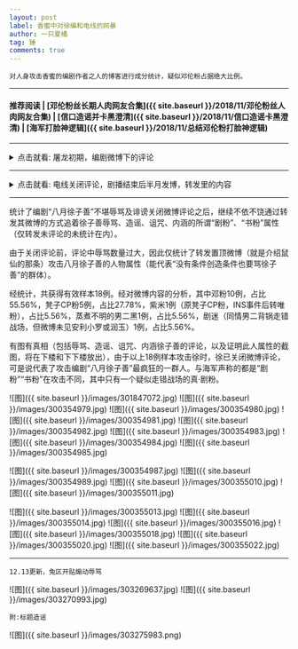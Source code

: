 ```yaml
---
layout: post
label: 香蜜中对徐编和电线的网暴
author: 一只夏橘
tag: 锤
comments: true
---
```


    对人身攻击香蜜的编剧作者之人的博客进行成分统计，疑似邓伦粉占据绝大比例。

---

#### 推荐阅读 | [邓伦粉丝长期人肉网友合集]({{ site.baseurl }}/2018/11/邓伦粉丝人肉网友合集) | [信口造谣并卡黑澄清]({{ site.baseurl }}/2018/11/信口造谣卡黑澄清) | [海军打脸神逻辑]({{ site.baseurl }}/2018/11/总结邓伦粉打脸神逻辑) 

---

<details><summary>点击就看: 屠龙初期，编剧微博下的评论</summary><img src="{{ site.baseurl }}/images/301793316.jpg"></details>

---

<details><summary>点击就看: 电线关闭评论，剧播结束后半月发博，转发里的内容</summary><img src="{{ site.baseurl }}/images/301793313.jpg"><img src="{{ site.baseurl }}/images/301716568.jpg"><img src="{{ site.baseurl }}/images/301787078.jpg"></details>

---

统计了编剧“八月徐子善”不堪辱骂及诽谤关闭微博评论之后，继续不依不饶通过转发其微博的方式追着徐子善辱骂、造谣、诅咒、内涵的所谓“剧粉”、“书粉”属性（仅转发未评论的未统计在内）。

由于关闭评论前，评论中辱骂数量过大，因此仅统计了转发置顶微博（就是介绍鼠仙的那条）攻击八月徐子善的人物属性（能代表“没有条件创造条件也要骂徐子善”的群体）。

经统计，共获得有效样本18例。经对微博内容的分析，其中邓粉10例，占比55.56%，凳子CP粉5例，占比27.78%，紫米1例（原凳子CP粉，INS事件后转唯粉），占比5.56%，蒸煮不明的男二黑1例，占比5.56%，剧迷（同情男二背锅走错战场，但微博未见安利小罗或润玉）1例，占比5.56%。

有图有真相（包括辱骂、造谣、诅咒、内涵徐子善的评论，以及证明此人属性的截图，将在下楼和下下楼放出），由于以上18例样本攻击徐时，徐已关闭微博评论，可是说代表了攻击编剧“八月徐子善”最疯狂的一群人。与海军声称的都是“剧粉”“书粉”在攻击不同，其中只有一个疑似走错战场的真·剧粉。

![图]({{ site.baseurl }}/images/301847072.jpg)
![图]({{ site.baseurl }}/images/300354979.jpg)
![图]({{ site.baseurl }}/images/300354980.jpg)
![图]({{ site.baseurl }}/images/300354981.jpg)
![图]({{ site.baseurl }}/images/300354982.jpg)
![图]({{ site.baseurl }}/images/300354983.jpg)
![图]({{ site.baseurl }}/images/300354984.jpg)
![图]({{ site.baseurl }}/images/300354985.jpg)

![图]({{ site.baseurl }}/images/300354987.jpg)
![图]({{ site.baseurl }}/images/300354989.jpg)
![图]({{ site.baseurl }}/images/300355010.jpg)
![图]({{ site.baseurl }}/images/300355011.jpg)

![图]({{ site.baseurl }}/images/300355013.jpg)
![图]({{ site.baseurl }}/images/300355014.jpg)
![图]({{ site.baseurl }}/images/300355016.jpg)
![图]({{ site.baseurl }}/images/300355018.jpg)
![图]({{ site.baseurl }}/images/300355020.jpg)
![图]({{ site.baseurl }}/images/300355022.jpg)

---

    12.13更新，兔区开贴煽动辱骂
    
![图]({{ site.baseurl }}/images/303269637.jpg)
![图]({{ site.baseurl }}/images/303270993.jpg)

    附:标题造谣

![图]({{ site.baseurl }}/images/303275983.png)


